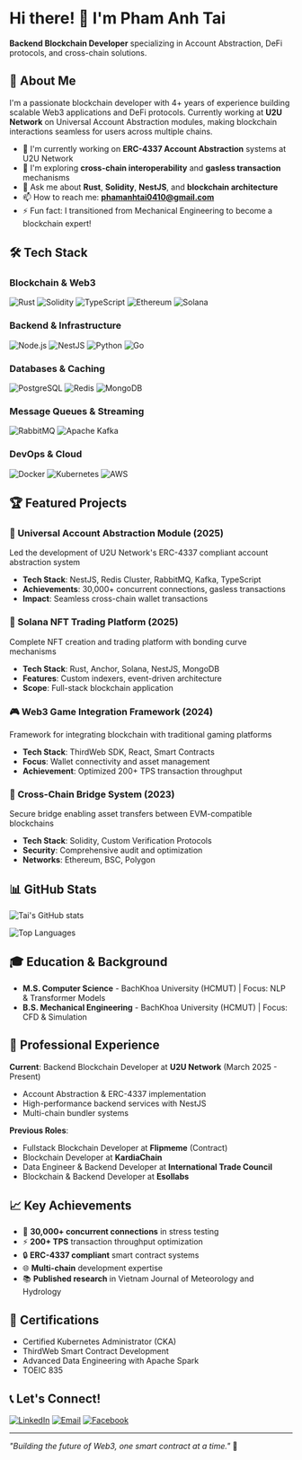 # Hi there! 👋 I'm Pham Anh Tai

**Backend Blockchain Developer** specializing in Account Abstraction, DeFi protocols, and cross-chain solutions.

## 🚀 About Me

I'm a passionate blockchain developer with 4+ years of experience building scalable Web3 applications and DeFi protocols. Currently working at **U2U Network** on Universal Account Abstraction modules, making blockchain interactions seamless for users across multiple chains.

- 🔭 I'm currently working on **ERC-4337 Account Abstraction** systems at U2U Network
- 🌱 I'm exploring **cross-chain interoperability** and **gasless transaction** mechanisms
- 💬 Ask me about **Rust**, **Solidity**, **NestJS**, and **blockchain architecture**
- 📫 How to reach me: **phamanhtai0410@gmail.com**
- ⚡ Fun fact: I transitioned from Mechanical Engineering to become a blockchain expert!

## 🛠️ Tech Stack

### Blockchain & Web3
![Rust](https://img.shields.io/badge/Rust-000000?style=for-the-badge&logo=rust&logoColor=white)
![Solidity](https://img.shields.io/badge/Solidity-363636?style=for-the-badge&logo=solidity&logoColor=white)
![TypeScript](https://img.shields.io/badge/TypeScript-007ACC?style=for-the-badge&logo=typescript&logoColor=white)
![Ethereum](https://img.shields.io/badge/Ethereum-3C3C3D?style=for-the-badge&logo=ethereum&logoColor=white)
![Solana](https://img.shields.io/badge/Solana-000?style=for-the-badge&logo=solana&logoColor=9945FF)

### Backend & Infrastructure
![Node.js](https://img.shields.io/badge/Node.js-43853D?style=for-the-badge&logo=node.js&logoColor=white)
![NestJS](https://img.shields.io/badge/NestJS-E0234E?style=for-the-badge&logo=nestjs&logoColor=white)
![Python](https://img.shields.io/badge/Python-3776AB?style=for-the-badge&logo=python&logoColor=white)
![Go](https://img.shields.io/badge/Go-00ADD8?style=for-the-badge&logo=go&logoColor=white)

### Databases & Caching
![PostgreSQL](https://img.shields.io/badge/PostgreSQL-316192?style=for-the-badge&logo=postgresql&logoColor=white)
![Redis](https://img.shields.io/badge/Redis-DC382D?style=for-the-badge&logo=redis&logoColor=white)
![MongoDB](https://img.shields.io/badge/MongoDB-4EA94B?style=for-the-badge&logo=mongodb&logoColor=white)

### Message Queues & Streaming
![RabbitMQ](https://img.shields.io/badge/RabbitMQ-FF6600?style=for-the-badge&logo=rabbitmq&logoColor=white)
![Apache Kafka](https://img.shields.io/badge/Apache%20Kafka-000?style=for-the-badge&logo=apachekafka)

### DevOps & Cloud
![Docker](https://img.shields.io/badge/Docker-2496ED?style=for-the-badge&logo=docker&logoColor=white)
![Kubernetes](https://img.shields.io/badge/Kubernetes-326CE5?style=for-the-badge&logo=kubernetes&logoColor=white)
![AWS](https://img.shields.io/badge/AWS-232F3E?style=for-the-badge&logo=amazon-aws&logoColor=white)

## 🏆 Featured Projects

### 🔗 Universal Account Abstraction Module (2025)
Led the development of U2U Network's ERC-4337 compliant account abstraction system
- **Tech Stack**: NestJS, Redis Cluster, RabbitMQ, Kafka, TypeScript
- **Achievements**: 30,000+ concurrent connections, gasless transactions
- **Impact**: Seamless cross-chain wallet transactions

### 🎨 Solana NFT Trading Platform (2025)
Complete NFT creation and trading platform with bonding curve mechanisms
- **Tech Stack**: Rust, Anchor, Solana, NestJS, MongoDB
- **Features**: Custom indexers, event-driven architecture
- **Scope**: Full-stack blockchain application

### 🎮 Web3 Game Integration Framework (2024)
Framework for integrating blockchain with traditional gaming platforms
- **Tech Stack**: ThirdWeb SDK, React, Smart Contracts
- **Focus**: Wallet connectivity and asset management
- **Achievement**: Optimized 200+ TPS transaction throughput

### 🌉 Cross-Chain Bridge System (2023)
Secure bridge enabling asset transfers between EVM-compatible blockchains
- **Tech Stack**: Solidity, Custom Verification Protocols
- **Security**: Comprehensive audit and optimization
- **Networks**: Ethereum, BSC, Polygon

## 📊 GitHub Stats

![Tai's GitHub stats](https://github-readme-stats.vercel.app/api?username=phamanhtai0410&show_icons=true&theme=dark)

![Top Languages](https://github-readme-stats.vercel.app/api/top-langs/?username=phamanhtai0410&layout=compact&theme=dark)

## 🎓 Education & Background

- **M.S. Computer Science** - BachKhoa University (HCMUT) | Focus: NLP & Transformer Models
- **B.S. Mechanical Engineering** - BachKhoa University (HCMUT) | Focus: CFD & Simulation

## 🏢 Professional Experience

**Current**: Backend Blockchain Developer at **U2U Network** (March 2025 - Present)
- Account Abstraction & ERC-4337 implementation
- High-performance backend services with NestJS
- Multi-chain bundler systems

**Previous Roles**:
- Fullstack Blockchain Developer at **Flipmeme** (Contract)
- Blockchain Developer at **KardiaChain**
- Data Engineer & Backend Developer at **International Trade Council**
- Blockchain & Backend Developer at **Esollabs**

## 📈 Key Achievements

- 🚀 **30,000+ concurrent connections** in stress testing
- ⚡ **200+ TPS** transaction throughput optimization
- 🔒 **ERC-4337 compliant** smart contract systems
- 🌐 **Multi-chain** development expertise
- 📚 **Published research** in Vietnam Journal of Meteorology and Hydrology

## 🏅 Certifications

- Certified Kubernetes Administrator (CKA)
- ThirdWeb Smart Contract Development
- Advanced Data Engineering with Apache Spark
- TOEIC 835

## 📞 Let's Connect!

[![LinkedIn](https://img.shields.io/badge/LinkedIn-0077B5?style=for-the-badge&logo=linkedin&logoColor=white)](https://linkedin.com/in/phamanhtai0410)
[![Email](https://img.shields.io/badge/Email-D14836?style=for-the-badge&logo=gmail&logoColor=white)](mailto:phamanhtai0410@gmail.com)
[![Facebook](https://img.shields.io/badge/Facebook-1877F2?style=for-the-badge&logo=facebook&logoColor=white)](https://facebook.com/anhtai.pham.0410)

---

*"Building the future of Web3, one smart contract at a time."* 🚀
